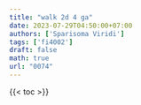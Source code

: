 ```yaml
---
title: "walk 2d 4 ga"
date: 2023-07-29T04:50:00+07:00
authors: ['Sparisoma Viridi']
tags: ['fi4002']
draft: false
math: true
url: "0074"
---
```

{{< toc >}}


